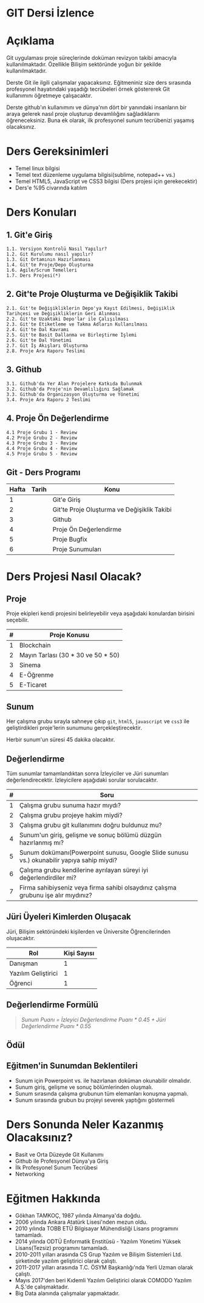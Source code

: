 # **GIT Dersi İzlence**

# **Açıklama**

Git uygulaması proje süreçlerinde doküman revizyon takibi amacıyla kullanılmaktadır. Özellikle Bilişim sektöründe yoğun bir şekilde kullanılmaktadır.

Derste Git ile ilgili çalışmalar yapacaksınız. Eğitmeniniz size ders sırasında profesyonel hayatındaki yaşadığı tecrübeleri örnek göstererek Git kullanımını öğretmeye çalışacaktır. 

Derste github'ın kullanımını ve dünya'nın dört bir yanındaki insanların bir araya gelerek nasıl proje oluşturup devamlılığını sağladıklarını öğreneceksiniz. Buna ek olarak, ilk profesyonel sunum tecrübenizi yaşamış olacaksınız.

# **Ders Gereksinimleri**

- Temel linux bilgisi
- Temel text düzenleme uygulama bilgisi(sublime, notepad++ vs.)
- Temel HTML5, JavaScript ve CSS3 bilgisi (Ders projesi için gerekecektir)
- Ders'e %95 civarında katılım

# **Ders Konuları**

## **1. Git'e Giriş**

    1.1. Versiyon Kontrolü Nasıl Yapılır?
    1.2. Git Kurulumu nasıl yapılır?
    1.3. Git Ortamının Hazırlanması
    1.4. Git'te Proje/Depo Oluşturma
    1.6. Agile/Scrum Temelleri
    1.7. Ders Projesi(*)

## **2. Git'te Proje Oluşturma ve Değişiklik Takibi**

    2.1. Git'te Değişikliklerin Depo'ya Kayıt Edilmesi, Değişiklik Tarihçesi ve Değişikliklerin Geri Alınması
    2.2. Git'te Uzaktaki Depo'lar ile Çalışılması
    2.3. Git'te Etiketleme ve Takma Adların Kullanılması
    2.4. Git'te Dal Kavramı
    2.5. Git'te Basit Dallanma ve Birleştirme İşlemi
    2.6. Git'te Dal Yönetimi
    2.7. Git İş Akışları Oluşturma
    2.8. Proje Ara Raporu Teslimi

## **3. Github**
    
    3.1. Github'da Yer Alan Projelere Katkıda Bulunmak
    3.2. Github'da Proje'nin Devamlılığını Sağlamak
    3.3. Github'da Organizasyon Oluşturma ve Yönetimi
    3.4. Proje Ara Raporu 2 Teslimi

## **4. Proje Ön Değerlendirme**

    4.1 Proje Grubu 1 - Review
    4.2 Proje Grubu 2 - Review
    4.3 Proje Grubu 3 - Review
    4.4 Proje Grubu 4 - Review
    4.5 Proje Grubu 5 - Review

## **Git - Ders Programı**

| **Hafta** | **Tarih** | **Konu** |
|-------|-------|------|
|1||Git'e Giriş
|2||Git'te Proje Oluşturma ve Değişiklik Takibi
|3||Github
|4||Proje Ön Değerlendirme|
|5||Proje Bugfix|
|6||Proje Sunumuları|

# **Ders Projesi Nasıl Olacak?**

## **Proje**

Proje ekipleri kendi projesini belirleyebilir veya aşağıdaki konulardan birisini seçebilir. 

#|Proje Konusu
-|-
1| Blockchain
2| Mayın Tarlası (30 * 30 ve 50 * 50)
3| Sinema
4| E-Öğrenme
5| E-Ticaret

 

## **Sunum**

Her çalışma grubu sırayla sahneye çıkıp `git`, `html5`, `javascript` ve `css3` ile geliştirdikleri proje'lerin sunumunu gerçekleştirecektir.

Herbir sunum'un süresi 45 dakika olacaktır.

## **Değerlendirme**

Tüm sunumlar tamamlandıktan sonra İzleyiciler ve  Jüri sunumları değerlendirecektir. İzleyicilere aşağıdaki sorular sorulacaktır.

|#|Soru|
|---|---|
|1|Çalışma grubu sunuma hazır mıydı?|
|2|Çalışma grubu projeye hakim miydi?|
|3|Çalışma grubu git kullanımını doğru buldunuz mu?|
|4|Sunum'un giriş, gelişme ve sonuç bölümü düzgün hazırlanmış mı?|
|5|Sunum dokümanı(Powerpoint sunusu, Google Slide sunusu vs.) okunabilir yapıya sahip miydi?|
|6|Çalışma grubu kendilerine ayrılayan süreyi iyi değerlendirdiler mi?|
|7|Firma sahibiyseniz veya firma sahibi olsaydınız çalışma grubunu işe alır mıydınız?|

## **Jüri Üyeleri Kimlerden Oluşacak**

Jüri, Bilişim sektöründeki kişilerden ve Üniversite Öğrencilerinden oluşacaktır.

|Rol|Kişi Sayısı|
|-|-|
|Danışman|1|
|Yazılım Geliştirici|1|
|Öğrenci|1|

## **Değerlendirme Formülü**

> *Sunum Puanı = İzleyici Değerlendirme Puanı * 0.45 + Jüri Değerlendirme Puanı * 0.55*

## **Ödül**



## **Eğitmen'in Sunumdan Beklentileri**

- Sunum için Powerpoint vs. ile hazırlanan doküman okunabilir olmalıdır. 
- Sunum giriş, gelişme ve sonuç bölümlerinden oluşmalı.
- Sunum sırasında çalışma grubunun tüm elemanları konuşma yapmalı.
- Sunum sırasında grubun bu projeyi severek yaptığını göstermeli

# **Ders Sonunda Neler Kazanmış Olacaksınız?**

- Basit ve Orta Düzeyde Git Kullanımı
- Github ile Profesyonel Dünya'ya Giriş
- İlk Profesyonel Sunum Tecrübesi
- Networking

# **Eğitmen Hakkında**

- Gökhan TAMKOÇ, 1987 yılında Almanya'da doğdu.
- 2006 yılında Ankara Atatürk Lisesi'nden mezun oldu.
- 2010 yılında TOBB ETÜ Bilgisayar Mühendisliği Lisans programını tamamladı.
- 2014 yılında ODTÜ Enformatik Enstitüsü - Yazılım Yönetimi Yüksek Lisans(Tezsiz) programını tamamladı.
- 2010-2011 yılları arasında CS Grup Yazılım ve Bilişim Sistemleri Ltd. şirketinde yazılım geliştirici olarak çalıştı.
- 2011-2017 yılları arasında T.C. ÖSYM Başkanlığı'nda Yerli Uzman olarak çalıştı.
- Mayıs 2017'den beri Kıdemli Yazılım Geliştirici olarak COMODO Yazılım A.Ş.'de çalışmaktadır.
- Big Data alanında çalışmalar yapmaktadır.
